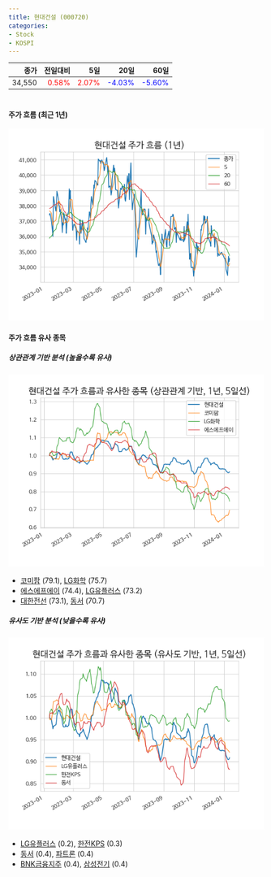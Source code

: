 ```yaml
---
title: 현대건설 (000720)
categories:
- Stock
- KOSPI
---
```


|종가|전일대비|5일|20일|60일|
|---:|-------:|--:|---:|---:|
|34,550|<span style="color: red">0.58%</span>|<span style="color: red">2.07%</span>|<span style="color: blue">-4.03%</span>|<span style="color: blue">-5.60%</span>|

<!-- more -->
#
#### 주가 흐름 (최근 1년)
![000720](/assets/images/stock/000720.png)


#### 주가 흐름 유사 종목


##### 상관관계 기반 분석 (높을수록 유사)
![000720](/assets/images/stock/000720_corr.png)
- [코미팜](/041960/) (79.1), [LG화학](/051910/) (75.7)
- [에스에프에이](/056190/) (74.4), [LG유플러스](/032640/) (73.2)
- [대한전선](/001440/) (73.1), [동서](/026960/) (70.7)


##### 유사도 기반 분석 (낮을수록 유사)	
![000720](/assets/images/stock/000720_sim.png)
- [LG유플러스](/032640/) (0.2), [한전KPS](/051600/) (0.3)
- [동서](/026960/) (0.4), [파트론](/091700/) (0.4)
- [BNK금융지주](/138930/) (0.4), [삼성전기](/009150/) (0.4)
